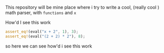 This repository will be mine place where i try to write a cool, (really cool ) math parser,
with `functions` and `x` 

How'd I see this work

```rust
assert_eq!(eval("x + 2", 1), 3);
assert_eq!(eval("(2 + 2) * 2"), 8);
```

so here we can see how'd i see this work